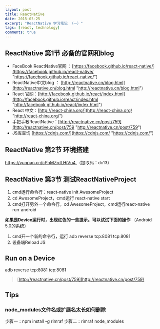 ```yaml
---
layout: post
title: ReactNative
date: 2015-05-25
excerpt: "ReactNative 学习笔记 （一）"
tags: [react, technology]
comments: true
---
```



## ReactNative 第1节 必备的官网和blog ##
- FaceBook ReactNative官网 ：[https://facebook.github.io/react-native/](https://facebook.github.io/react-native/ "https://facebook.github.io/react-native/") 
- ReactNative中文blog ： [http://reactnative.cn/blog.html](http://reactnative.cn/blog.html "http://reactnative.cn/blog.html")
- React 官网：[http://facebook.github.io/react/index.html](http://facebook.github.io/react/index.html "http://facebook.github.io/react/index.html")
- React 中文：[http://react-china.org/](http://react-china.org/ "http://react-china.org/")
- 手把手教ReactNative：[http://reactnative.cn/post/759](http://reactnative.cn/post/759 "http://reactnative.cn/post/759")
- JS库查询 [https://cdnjs.com/](https://cdnjs.com/ "https://cdnjs.com/")

##  ReactNative 第2节  环境搭建 ##
[https://yunpan.cn/cPnMZrdLHiVu4 ](https://yunpan.cn/cPnMZrdLHiVu4  "ReactNative环境搭建")
（提取码：dc13）


##  ReactNative 第3节 测试ReactNativeProject ##

 1. cmd运行命令行：react-native init AwesomeProject
 2. cd AwesomeProject，cmd运行 react-native start
 3. cmd打开另外一个命令行。cd AwesomeProject，cmd运行react-native run-android

**如果是Device运行时，出现红色的一些提示。可以试试下面的操作**
（Android 5.0的系统）
1. cmd开一个新的命令行，运行 adb reverse tcp:8081 tcp:8081
2. 设备端Reload JS


## Run on a Device ##
adb reverse tcp:8081 tcp:8081

> [http://reactnative.cn/post/759](http://reactnative.cn/post/759)


## Tips ##

### node_modules文件名或扩展名太长如何删除 ##
步骤一：npm install -g rimraf
步骤二：rimraf node_modules
